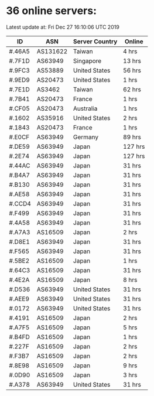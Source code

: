# 36 online servers:

Latest update at: Fri Dec 27 16:10:06 UTC 2019

| ID | ASN | Server Country | Online |
| -- | --- | -------------- | ------ |
| #.46A5 | AS131622 | Taiwan | 4 hrs |
| #.7F1D | AS63949 | Singapore | 13 hrs |
| #.9FC3 | AS53889 | United States | 56 hrs |
| #.9ED9 | AS20473 | United States | 1 hrs |
| #.7E1D | AS3462 | Taiwan | 62 hrs |
| #.7B41 | AS20473 | France | 1 hrs |
| #.CF05 | AS20473 | Australia | 1 hrs |
| #.1602 | AS35916 | United States | 2 hrs |
| #.1843 | AS20473 | France | 1 hrs |
| #.E0CF | AS63949 | Germany | 89 hrs |
| #.DE59 | AS63949 | Japan | 127 hrs |
| #.2E74 | AS63949 | Japan | 127 hrs |
| #.44AC | AS63949 | Japan | 31 hrs |
| #.B4A7 | AS63949 | Japan | 31 hrs |
| #.B130 | AS63949 | Japan | 31 hrs |
| #.AE58 | AS63949 | Japan | 31 hrs |
| #.CCD4 | AS63949 | Japan | 31 hrs |
| #.F499 | AS63949 | Japan | 31 hrs |
| #.4A58 | AS63949 | Japan | 31 hrs |
| #.A7A3 | AS16509 | Japan | 2 hrs |
| #.D8E1 | AS63949 | Japan | 31 hrs |
| #.F565 | AS63949 | Japan | 31 hrs |
| #.5BE2 | AS16509 | Japan | 1 hrs |
| #.64C3 | AS16509 | Japan | 31 hrs |
| #.4E2A | AS16509 | Japan | 8 hrs |
| #.D536 | AS63949 | United States | 31 hrs |
| #.AEE9 | AS63949 | United States | 31 hrs |
| #.0172 | AS63949 | United States | 31 hrs |
| #.4191 | AS16509 | Japan | 2 hrs |
| #.A7F5 | AS16509 | Japan | 5 hrs |
| #.B4FD | AS16509 | Japan | 1 hrs |
| #.227F | AS16509 | Japan | 2 hrs |
| #.F3B7 | AS16509 | Japan | 2 hrs |
| #.8E98 | AS16509 | Japan | 9 hrs |
| #.0D90 | AS16509 | Japan | 3 hrs |
| #.A378 | AS63949 | United States | 31 hrs |

